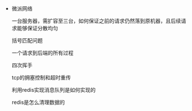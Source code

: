 - 微派网络

  一台服务器，需扩容至三台，如何保证之前的请求仍然落到原机器，且后续请求能够保证分散均匀

  括号匹配问题

  一个请求到后端的所有过程

  四次挥手

  tcp的拥塞控制和超时重传
  
  利用redis实现消息队列是如何实现的
  
  redis是怎么清理数据的
